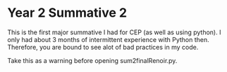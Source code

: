 # Year 2 Summative 2

This is the first major summative I had for CEP (as well as using python).
I only had about 3 months of intermittent experience with Python then.
Therefore, you are bound to see alot of bad practices in my code.

Take this as a warning before opening sum2finalRenoir.py.
